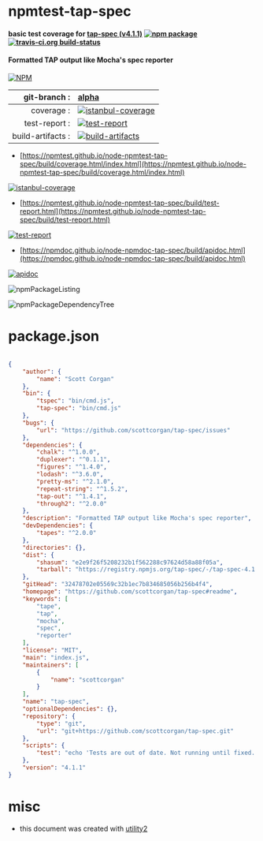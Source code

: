 # npmtest-tap-spec

#### basic test coverage for  [tap-spec (v4.1.1)](https://github.com/scottcorgan/tap-spec#readme)  [![npm package](https://img.shields.io/npm/v/npmtest-tap-spec.svg?style=flat-square)](https://www.npmjs.org/package/npmtest-tap-spec) [![travis-ci.org build-status](https://api.travis-ci.org/npmtest/node-npmtest-tap-spec.svg)](https://travis-ci.org/npmtest/node-npmtest-tap-spec)

#### Formatted TAP output like Mocha's spec reporter

[![NPM](https://nodei.co/npm/tap-spec.png?downloads=true&downloadRank=true&stars=true)](https://www.npmjs.com/package/tap-spec)

| git-branch : | [alpha](https://github.com/npmtest/node-npmtest-tap-spec/tree/alpha)|
|--:|:--|
| coverage : | [![istanbul-coverage](https://npmtest.github.io/node-npmtest-tap-spec/build/coverage.badge.svg)](https://npmtest.github.io/node-npmtest-tap-spec/build/coverage.html/index.html)|
| test-report : | [![test-report](https://npmtest.github.io/node-npmtest-tap-spec/build/test-report.badge.svg)](https://npmtest.github.io/node-npmtest-tap-spec/build/test-report.html)|
| build-artifacts : | [![build-artifacts](https://npmtest.github.io/node-npmtest-tap-spec/glyphicons_144_folder_open.png)](https://github.com/npmtest/node-npmtest-tap-spec/tree/gh-pages/build)|

- [https://npmtest.github.io/node-npmtest-tap-spec/build/coverage.html/index.html](https://npmtest.github.io/node-npmtest-tap-spec/build/coverage.html/index.html)

[![istanbul-coverage](https://npmtest.github.io/node-npmtest-tap-spec/build/screenCapture.buildCi.browser.%252Ftmp%252Fbuild%252Fcoverage.lib.html.png)](https://npmtest.github.io/node-npmtest-tap-spec/build/coverage.html/index.html)

- [https://npmtest.github.io/node-npmtest-tap-spec/build/test-report.html](https://npmtest.github.io/node-npmtest-tap-spec/build/test-report.html)

[![test-report](https://npmtest.github.io/node-npmtest-tap-spec/build/screenCapture.buildCi.browser.%252Ftmp%252Fbuild%252Ftest-report.html.png)](https://npmtest.github.io/node-npmtest-tap-spec/build/test-report.html)

- [https://npmdoc.github.io/node-npmdoc-tap-spec/build/apidoc.html](https://npmdoc.github.io/node-npmdoc-tap-spec/build/apidoc.html)

[![apidoc](https://npmdoc.github.io/node-npmdoc-tap-spec/build/screenCapture.buildCi.browser.%252Ftmp%252Fbuild%252Fapidoc.html.png)](https://npmdoc.github.io/node-npmdoc-tap-spec/build/apidoc.html)

![npmPackageListing](https://npmtest.github.io/node-npmtest-tap-spec/build/screenCapture.npmPackageListing.svg)

![npmPackageDependencyTree](https://npmtest.github.io/node-npmtest-tap-spec/build/screenCapture.npmPackageDependencyTree.svg)



# package.json

```json

{
    "author": {
        "name": "Scott Corgan"
    },
    "bin": {
        "tspec": "bin/cmd.js",
        "tap-spec": "bin/cmd.js"
    },
    "bugs": {
        "url": "https://github.com/scottcorgan/tap-spec/issues"
    },
    "dependencies": {
        "chalk": "^1.0.0",
        "duplexer": "^0.1.1",
        "figures": "^1.4.0",
        "lodash": "^3.6.0",
        "pretty-ms": "^2.1.0",
        "repeat-string": "^1.5.2",
        "tap-out": "^1.4.1",
        "through2": "^2.0.0"
    },
    "description": "Formatted TAP output like Mocha's spec reporter",
    "devDependencies": {
        "tapes": "^2.0.0"
    },
    "directories": {},
    "dist": {
        "shasum": "e2e9f26f5208232b1f562288c97624d58a88f05a",
        "tarball": "https://registry.npmjs.org/tap-spec/-/tap-spec-4.1.1.tgz"
    },
    "gitHead": "32478702e05569c32b1ec7b834685056b256b4f4",
    "homepage": "https://github.com/scottcorgan/tap-spec#readme",
    "keywords": [
        "tape",
        "tap",
        "mocha",
        "spec",
        "reporter"
    ],
    "license": "MIT",
    "main": "index.js",
    "maintainers": [
        {
            "name": "scottcorgan"
        }
    ],
    "name": "tap-spec",
    "optionalDependencies": {},
    "repository": {
        "type": "git",
        "url": "git+https://github.com/scottcorgan/tap-spec.git"
    },
    "scripts": {
        "test": "echo 'Tests are out of date. Not running until fixed.'"
    },
    "version": "4.1.1"
}
```



# misc
- this document was created with [utility2](https://github.com/kaizhu256/node-utility2)
